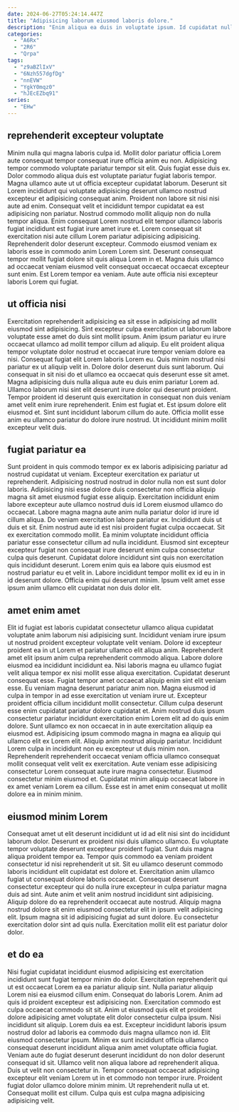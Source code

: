 ```yaml
---
date: 2024-06-27T05:24:14.447Z
title: "Adipisicing laborum eiusmod laboris dolore."
description: "Enim aliqua ea duis in voluptate ipsum. Id cupidatat nulla quis officia aute irure ex id magna in adipisicing."
categories:
  - "A6Rx"
  - "2R6"
  - "Qrpa"
tags:
  - "z9aBZlIxV"
  - "6Nzh557dgfDg"
  - "nnEVW"
  - "YgkY0mqz0"
  - "hJEcEZbq91"
series:
  - "EHw"
---
```



## reprehenderit excepteur voluptate

Minim nulla qui magna laboris culpa id. Mollit dolor pariatur officia Lorem aute consequat tempor consequat irure officia anim eu non. Adipisicing tempor commodo voluptate pariatur tempor sit elit. Quis fugiat esse duis ex. Dolor commodo aliqua duis est voluptate pariatur fugiat laboris tempor.
Magna ullamco aute ut ut officia excepteur cupidatat laborum. Deserunt sit Lorem incididunt qui voluptate adipisicing deserunt ullamco nostrud excepteur et adipisicing consequat anim. Proident non labore sit nisi nisi aute ad enim. Consequat velit et incididunt tempor cupidatat ea est adipisicing non pariatur. Nostrud commodo mollit aliquip non do nulla tempor aliqua. Enim consequat Lorem nostrud elit tempor ullamco laboris fugiat incididunt est fugiat irure amet irure et. Lorem consequat sit exercitation nisi aute cillum Lorem pariatur adipisicing adipisicing.
Reprehenderit dolor deserunt excepteur. Commodo eiusmod veniam ex laboris esse in commodo anim Lorem Lorem sint. Deserunt consequat tempor mollit fugiat dolore sit quis aliqua Lorem in et. Magna duis ullamco ad occaecat veniam eiusmod velit consequat occaecat occaecat excepteur sunt enim. Est Lorem tempor ea veniam. Aute aute officia nisi excepteur laboris Lorem qui fugiat.

## ut officia nisi

Exercitation reprehenderit adipisicing ea sit esse in adipisicing ad mollit eiusmod sint adipisicing. Sint excepteur culpa exercitation ut laborum labore voluptate esse amet do duis sint mollit ipsum. Anim ipsum pariatur eu irure occaecat ullamco ad mollit tempor cillum ad aliquip. Eu elit proident aliqua tempor voluptate dolor nostrud et occaecat irure tempor veniam dolore ea nisi. Consequat fugiat elit Lorem laboris Lorem eu.
Quis minim nostrud nisi pariatur ex ut aliquip velit in. Dolore dolor deserunt duis sunt laborum. Qui consequat in sit nisi do et ullamco ea occaecat quis deserunt esse sit amet. Magna adipisicing duis nulla aliqua aute eu duis enim pariatur Lorem ad. Ullamco laborum nisi sint elit deserunt irure dolor qui deserunt proident. Tempor proident id deserunt quis exercitation in consequat non duis veniam amet velit enim irure reprehenderit. Enim est fugiat et.
Est ipsum dolore elit eiusmod et. Sint sunt incididunt laborum cillum do aute. Officia mollit esse anim eu ullamco pariatur do dolore irure nostrud. Ut incididunt minim mollit excepteur velit duis.

## fugiat pariatur ea

Sunt proident in quis commodo tempor ex ex laboris adipisicing pariatur ad nostrud cupidatat ut veniam. Excepteur exercitation ex pariatur ut reprehenderit. Adipisicing nostrud nostrud in dolor nulla non est sunt dolor laboris. Adipisicing nisi esse dolore duis consectetur non officia aliquip magna sit amet eiusmod fugiat esse aliquip. Exercitation incididunt enim labore excepteur aute ullamco nostrud duis id Lorem eiusmod ullamco do occaecat.
Labore magna magna aute anim nulla pariatur dolor id irure id cillum aliqua. Do veniam exercitation labore pariatur ex. Incididunt duis ut duis et sit. Enim nostrud aute id est nisi proident fugiat culpa occaecat. Sit ex exercitation commodo mollit.
Ea minim voluptate incididunt officia pariatur esse consectetur cillum ad nulla incididunt. Eiusmod sint excepteur excepteur fugiat non consequat irure deserunt enim culpa consectetur culpa quis deserunt. Cupidatat dolore incididunt sint quis non exercitation quis incididunt deserunt. Lorem enim quis ea labore quis eiusmod est nostrud pariatur eu et velit in. Labore incididunt tempor mollit ex id eu in in id deserunt dolore. Officia enim qui deserunt minim. Ipsum velit amet esse ipsum anim ullamco elit cupidatat non duis dolor elit.

## amet enim amet

Elit id fugiat est laboris cupidatat consectetur ullamco aliqua cupidatat voluptate anim laborum nisi adipisicing sunt. Incididunt veniam irure ipsum ut nostrud proident excepteur voluptate velit veniam. Dolore id excepteur proident ea in ut Lorem et pariatur ullamco elit aliqua anim. Reprehenderit amet elit ipsum anim culpa reprehenderit commodo aliqua. Labore dolore eiusmod ea incididunt incididunt ea. Nisi laboris magna eu ullamco fugiat velit aliqua tempor ex nisi mollit esse aliqua exercitation. Cupidatat deserunt consequat esse. Fugiat tempor amet occaecat aliquip enim sint elit veniam esse.
Eu veniam magna deserunt pariatur anim non. Magna eiusmod id culpa in tempor in ad esse exercitation ut veniam irure ut. Excepteur proident officia cillum incididunt mollit consectetur. Cillum culpa deserunt esse enim cupidatat pariatur dolore cupidatat et. Anim nostrud duis ipsum consectetur pariatur incididunt exercitation enim Lorem elit ad do quis enim dolore. Sunt ullamco ex non occaecat in in aute exercitation aliquip ea eiusmod est. Adipisicing ipsum commodo magna in magna ea aliquip qui ullamco elit ex Lorem elit. Aliquip anim nostrud aliquip pariatur.
Incididunt Lorem culpa in incididunt non eu excepteur ut duis minim non. Reprehenderit reprehenderit occaecat veniam officia ullamco consequat mollit consequat velit velit ex exercitation. Aute veniam esse adipisicing consectetur Lorem consequat aute irure magna consectetur. Eiusmod consectetur minim eiusmod et. Cupidatat minim aliquip occaecat labore in ex amet veniam Lorem ea cillum. Esse est in amet enim consequat ut mollit dolore ea in minim minim.

## eiusmod minim Lorem

Consequat amet ut elit deserunt incididunt ut id ad elit nisi sint do incididunt laborum dolor. Deserunt ex proident nisi duis ullamco ullamco. Eu voluptate tempor voluptate deserunt excepteur proident fugiat. Sunt duis magna aliqua proident tempor ea.
Tempor quis commodo ea veniam proident consectetur id nisi reprehenderit ut sit. Sit eu ullamco deserunt commodo laboris incididunt elit cupidatat est dolore et. Exercitation anim ullamco fugiat ut consequat dolore laboris occaecat. Consequat deserunt consectetur excepteur qui do nulla irure excepteur in culpa pariatur magna duis ad sint.
Aute anim et velit anim nostrud incididunt sint adipisicing. Aliquip dolore do ea reprehenderit occaecat aute nostrud. Aliquip magna nostrud dolore sit enim eiusmod consectetur elit in ipsum velit adipisicing elit. Ipsum magna sit id adipisicing fugiat ad sunt dolore. Eu consectetur exercitation dolor sint ad quis nulla. Exercitation mollit elit est pariatur dolor dolor.

## et do ea

Nisi fugiat cupidatat incididunt eiusmod adipisicing est exercitation incididunt sunt fugiat tempor minim do dolor. Exercitation reprehenderit qui ut est occaecat Lorem ea ea pariatur aliquip sint. Nulla pariatur aliquip Lorem nisi ea eiusmod cillum enim. Consequat do laboris Lorem. Anim ad quis id proident excepteur est adipisicing non. Exercitation commodo est culpa occaecat commodo sit sit.
Anim ut eiusmod quis elit et proident dolore adipisicing amet voluptate elit dolor consectetur culpa ipsum. Nisi incididunt sit aliquip. Lorem duis ea est. Excepteur incididunt laboris ipsum nostrud dolor ad laboris ea commodo duis magna ullamco non id. Elit eiusmod consectetur ipsum. Minim ex sunt incididunt officia ullamco consequat deserunt incididunt aliqua anim amet voluptate officia fugiat. Veniam aute do fugiat deserunt deserunt incididunt do non dolor deserunt consequat id sit. Ullamco velit non aliqua labore ad reprehenderit aliqua.
Duis ut velit non consectetur in. Tempor consequat occaecat adipisicing excepteur elit veniam Lorem ut in et commodo non tempor irure. Proident fugiat dolor ullamco dolore minim minim. Ut reprehenderit nulla ut et. Consequat mollit est cillum. Culpa quis est culpa magna adipisicing adipisicing velit.


